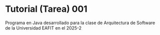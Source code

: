 # Tutorial (Tarea) 001
Programa en Java desarrollado para la clase de Arquitectura de Software de la Universidad EAFIT en el 2025-2
